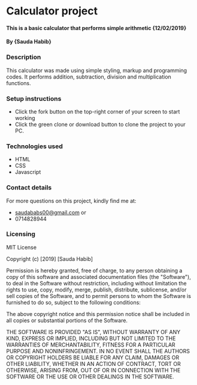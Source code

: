 # Calculator project
#### This is a basic calculator that performs simple arithmetic {12/02/2019}
#### By {Sauda Habib}

### Description
This calculator was made using simple styling, markup and programming codes. It performs addition, subtraction, division and multiplication functions.
### Setup instructions
* Click the fork button on the top-right corner of your screen to start working
* Click the green clone or download button to clone the project to your PC.
### Technologies used
* HTML
* CSS
* Javascript
### Contact details
For more questions on this project, kindly find me at:
* saudababs00@gmail.com or
* 0714828944
### Licensing

MIT License

Copyright (c) [2019] [Sauda Habib]

Permission is hereby granted, free of charge, to any person obtaining a copy
of this software and associated documentation files (the "Software"), to deal
in the Software without restriction, including without limitation the rights
to use, copy, modify, merge, publish, distribute, sublicense, and/or sell
copies of the Software, and to permit persons to whom the Software is
furnished to do so, subject to the following conditions:

The above copyright notice and this permission notice shall be included in all
copies or substantial portions of the Software.

THE SOFTWARE IS PROVIDED "AS IS", WITHOUT WARRANTY OF ANY KIND, EXPRESS OR
IMPLIED, INCLUDING BUT NOT LIMITED TO THE WARRANTIES OF MERCHANTABILITY,
FITNESS FOR A PARTICULAR PURPOSE AND NONINFRINGEMENT. IN NO EVENT SHALL THE
AUTHORS OR COPYRIGHT HOLDERS BE LIABLE FOR ANY CLAIM, DAMAGES OR OTHER
LIABILITY, WHETHER IN AN ACTION OF CONTRACT, TORT OR OTHERWISE, ARISING FROM,
OUT OF OR IN CONNECTION WITH THE SOFTWARE OR THE USE OR OTHER DEALINGS IN THE
SOFTWARE.
